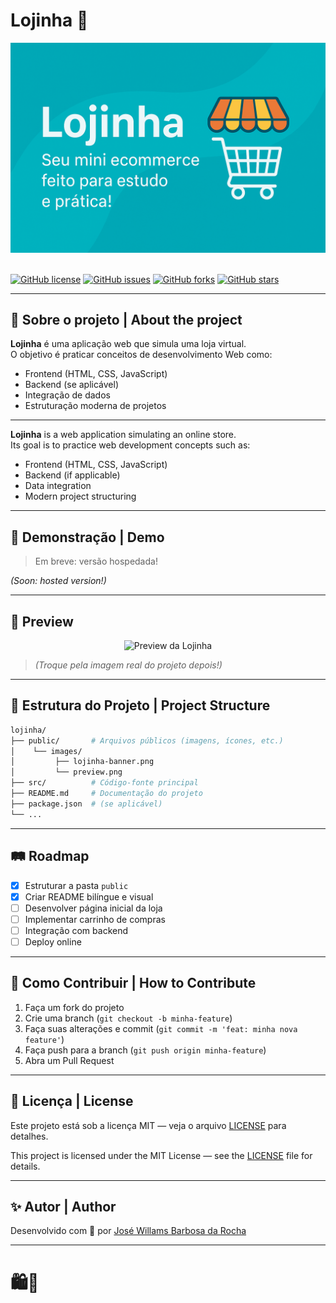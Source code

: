 
# Lojinha 🛒

<div align="center">
  <img src="./src/main/java/br/com/lojinha/imagem/lojinha-banner.png.png" alt="Banner da Lojinha" />
</div>

<br />

[![GitHub license](https://img.shields.io/github/license/007will/lojinha)](https://github.com/007will/lojinha/blob/main/LICENSE)
[![GitHub issues](https://img.shields.io/github/issues/007will/lojinha)](https://github.com/007will/lojinha/issues)
[![GitHub forks](https://img.shields.io/github/forks/007will/lojinha)](https://github.com/007will/lojinha/network)
[![GitHub stars](https://img.shields.io/github/stars/007will/lojinha)](https://github.com/007will/lojinha/stargazers)

---

## 📜 Sobre o projeto | About the project

**Lojinha** é uma aplicação web que simula uma loja virtual.  
O objetivo é praticar conceitos de desenvolvimento Web como:

- Frontend (HTML, CSS, JavaScript)
- Backend (se aplicável)
- Integração de dados
- Estruturação moderna de projetos

---

**Lojinha** is a web application simulating an online store.  
Its goal is to practice web development concepts such as:

- Frontend (HTML, CSS, JavaScript)
- Backend (if applicable)
- Data integration
- Modern project structuring

---

## 🚀 Demonstração | Demo

> Em breve: versão hospedada!

*(Soon: hosted version!)*

---

## 📸 Preview

<div align="center">
  <img src=".lojinha/blob/main/src/main/java/br/com/lojinha/imagem/lojinha-banner.png.png" alt="Preview da Lojinha" />
</div>

> *(Troque pela imagem real do projeto depois!)*

---

## 📂 Estrutura do Projeto | Project Structure

```bash
lojinha/
├── public/       # Arquivos públicos (imagens, ícones, etc.)
│    └── images/
│         ├── lojinha-banner.png
│         └── preview.png
├── src/          # Código-fonte principal
├── README.md     # Documentação do projeto
├── package.json  # (se aplicável)
└── ...
```

---

## 🛤️ Roadmap

- [x] Estruturar a pasta `public`
- [x] Criar README bilíngue e visual
- [ ] Desenvolver página inicial da loja
- [ ] Implementar carrinho de compras
- [ ] Integração com backend
- [ ] Deploy online

---

## 🤝 Como Contribuir | How to Contribute

1. Faça um fork do projeto
2. Crie uma branch (`git checkout -b minha-feature`)
3. Faça suas alterações e commit (`git commit -m 'feat: minha nova feature'`)
4. Faça push para a branch (`git push origin minha-feature`)
5. Abra um Pull Request

---

## 📄 Licença | License

Este projeto está sob a licença MIT — veja o arquivo [LICENSE](LICENSE) para detalhes.

This project is licensed under the MIT License — see the [LICENSE](LICENSE) file for details.

---

## ✨ Autor | Author

Desenvolvido com 💙 por [José Willams Barbosa da Rocha](https://github.com/007will)

---

# 🛍️🚀
